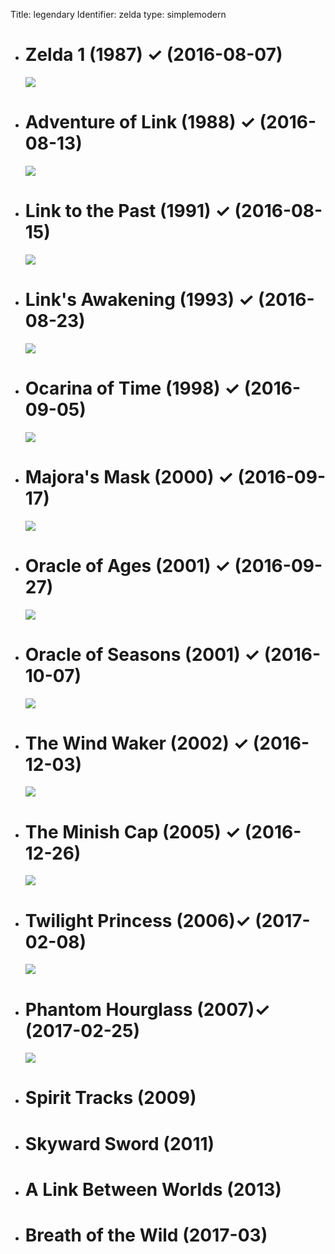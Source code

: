 Title: legendary
Identifier: zelda
type: simplemodern

<ul class="media-list">
  <li>
    <div>
      <h1>
        Zelda 1 (1987) &#10003; (2016-08-07)
      </h1>
    </div>
    <div>
      <img class="zeldo" src="{static}/media/z_credits/zelda_1.jpg"></img>
    </div>
  </li>
  <li>
    <div>
      <h1>
        Adventure of Link (1988) &#10003; (2016-08-13)
      </h1>
    </div>
    <div>
      <img class="zeldo" src="{static}/media/z_credits/zelda_][.jpg"></img>
    </div>
  </li>
  <li>
    <div>
      <h1>
        Link to the Past (1991) &#10003; (2016-08-15)
      </h1>
    </div>
    <div>
      <img class="zeldo" src="{static}/media/z_credits/link to the past.jpg"></img>
    </div>
  </li>
  <li>
    <div>
      <h1>
        Link's Awakening (1993)  &#10003; (2016-08-23)
      </h1>
    </div>
    <div>
      <img class="zeldo" src="{static}/media/z_credits/link's awakening.jpg"></img>
    </div>
  </li>
  <li>
    </div>
      <h1>
        Ocarina of Time (1998) &#10003; (2016-09-05)
      </h1>
    </div>
    <div>
      <img class="zeldo" src="{static}/media/z_credits/oot.jpg"></img>
    </div>
  </li>
  <li>
    <div>
      <h1>
        Majora's Mask (2000) &#10003; (2016-09-17)
      </h1>
    </div>
    <div>
      <img class="zeldo" src="{static}/media/z_credits/majora's_mask.jpg"></img>
    </div>
  </li>
  <li>
    <div>
      <h1>
        Oracle of Ages (2001) &#10003; (2016-09-27)
      </h1>
    </div>
    <div>
      <img class="zeldo" src="{static}/media/z_credits/ages credits 3.jpg"></img>
    </div>
  </li>
  <li>
    <div>
      <h1>
        Oracle of Seasons (2001) &#10003; (2016-10-07)
      </h1>
    </div>
    <div>
      <img class="zeldo" src="{static}/media/z_credits/seasons_end.jpg"></img>
    </div>
  </li>
  <li>
    <div>
      <h1>
        The Wind Waker (2002) &#10003; (2016-12-03)
      </h1>
    </div>
    <div>
      <img class="zeldo" src="{static}/media/z_credits/ww_frown.jpg"></img>
    </div>
  </li>
  <li>
    <div>
      <h1>
        The Minish Cap (2005) &#10003; (2016-12-26)
      </h1>
    </div>
    <div>
      <img class="zeldo" src="{static}/media/z_credits/mc_stained_glass.jpg"></img>
    </div>
  </li>
  <li>
    <div>
      <h1>
        Twilight Princess (2006)&#10003; (2017-02-08)
      </h1>
    </div>
    <div>
      <img class="zeldo" src="{static}/media/z_credits/twilight_princess_credits.jpg"></img>
    </div>
  </li>
  <li>
    <div>
      <h1>
        Phantom Hourglass (2007)&#10003; (2017-02-25)
      </h1>
    </div>
    <div>
      <img class="zeldo" src="{static}/media/z_credits/phantom_hourglass.jpg"></img>
    </div>
  </li>
  <li>
    <h1>
      Spirit Tracks (2009)
    </h1>
  </li>
  <li>
    <h1>
      Skyward Sword (2011)
    </h1>
  </li>
  <li>
    <h1>
      A Link Between Worlds (2013)
    </h1>
  </li>
  <li>
    <h1>
      Breath of the Wild (2017-03)
    </h1>
  </li>
</ul>
